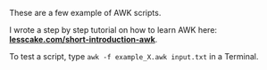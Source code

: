 
These are a few example of AWK scripts.

I wrote a step by step tutorial on how to learn AWK here: **[lesscake.com/short-introduction-awk](https://www.lesscake.com/short-introduction-awk)**.

To test a script, type `awk -f example_X.awk input.txt` in a Terminal. 
